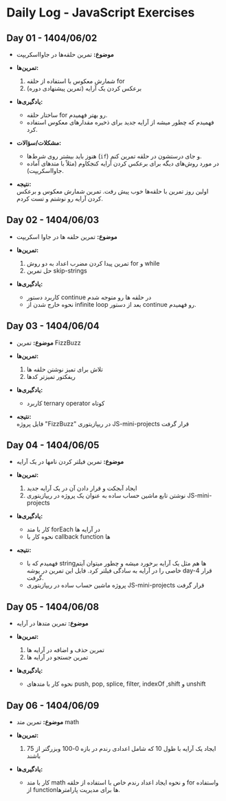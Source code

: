 # Daily Log - JavaScript Exercises

## Day 01 - 1404/06/02

- **موضوع:** تمرین حلقه‌ها در جاوااسکریپت
- **تمرین‌ها:**

  1. شمارش معکوس با استفاده از حلقه for
  2. برعکس کردن یک آرایه (تمرین پیشنهادی دوره)

- **یادگیری‌ها:**

  - ساختار حلقه for رو بهتر فهمیدم.
  - فهمیدم که چطور میشه از آرایه جدید برای ذخیره مقدارهای معکوس استفاده کرد.

- **مشکلات/سؤالات:**

  - هنوز باید بیشتر روی شرط‌ها (`if`) و جای درستشون در حلقه تمرین کنم.
  - در مورد روش‌های دیگه برای برعکس کردن آرایه کنجکاوم (مثلاً با متدهای آماده جاوااسکریپت).

- **نتیجه:**  
  اولین روز تمرین با حلقه‌ها خوب پیش رفت. تمرین شمارش معکوس و برعکس کردن آرایه رو نوشتم و تست کردم.


## Day 02 - 1404/06/03

- **موضوع:** تمرین حلفه ها در جاوا اسکریپت
- **تمرین‌ها:**

  1. تمرین پیدا کردن مضرب اعداد به دو روش for و while
  2. حل تمرین skip-strings

- **یادگیری‌ها:**

  - کاربرد دستور continue در حلقه ها رو متوجه شدم
  - نحوه خارج شدن از infinite loop بعد از دستور continue رو فهمیدم.


## Day 03 - 1404/06/04

- **موضوع:** تمرین FizzBuzz
- **تمرین‌ها:**

  1. تلاش برای تمیز نوشتن حلقه ها
  2. ریفکتور تمیزتر کدها

- **یادگیری‌ها:**

  - کاربرد ternary operator کوتاه

- **نتیجه:**  
  فایل پروژه "FizzBuzz" در ریپازیتوری JS-mini-projects قرار گرفت


## Day 04 - 1404/06/05

- **موضوع:** تمرین فیلتر کردن نامها در یک آرایه
- **تمرین‌ها:**

  1. ایجاد آبجکت و قرار دادن آن در یک آرایه جدید
  2. نوشتن تابع ماشین حساب ساده به عنوان یک پروژه در ریپازیتوری JS-mini-projects

- **یادگیری‌ها:**

  - کار با متد forEach در آرایه ها
  - نحوه کار با callback function ها

- **نتیجه:**

  - فهمیدم که با stringها هم مثل یک آرایه برخورد میشه و چطور میتوان آیتم خاصی را در آرایه به سادگی فیلتر کرد.
    فایل این تمرین در پوشه day-4 قرار گرفت.
  - پروژه ماشین حساب ساده در ریپازیتوری JS-mini-projects قرار گرفت


## Day 05 - 1404/06/08

- **موضوع:** تمرین متدها در آرایه
- **تمرین‌ها:**

  1. تمرین حذف و اضافه در آرایه ها
  2. تمرین جستجو در آرایه ها

- **یادگیری‌ها:**

  - نحوه کار با متدهای push, pop, splice, filter, indexOf ,shift و unshift


## Day 06 - 1404/06/09

- **موضوع:** تمرین متد math
- **تمرین‌ها:**

  1.  ایجاد یک آرایه با طول 10 که شامل اعدادی رندم در بازه 0-100 وبزرگتر از 75 باشند

- **یادگیری‌ها:**

  - کار با متد math و نحوه ایجاد اعداد رندم خاص با استفاده از حلقه for واستفاده از functionها برای مدیریت پارامترها.
